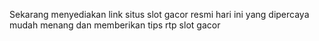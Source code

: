 Sekarang menyediakan link situs slot gacor resmi hari ini yang dipercaya mudah menang dan memberikan tips rtp slot gacor
